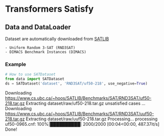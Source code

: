 # Transformers Satisfy

## Data and DataLoader

Dataset are automatically downloaded from [SATLIB](https://www.cs.ubc.ca/~hoos/SATLIB/benchm.html)

    - Uniform Random 3-SAT (RND3SAT)
    - DIMACS Benchmark Instances (DIMACS)

### Example

```python
# How to use SATDataset
from data import SATDataset
ds = SATDataset('dataset', 'RND3SAT/uf50-218', use_negative=True)
```

Downloading https://www.cs.ubc.ca/~hoos/SATLIB/Benchmarks/SAT/RND3SAT/uf50-218.tar.gz
Extracting dataset/raw/uf50-218.tar.gz
unsatisfied cases ...
Downloading https://www.cs.ubc.ca/~hoos/SATLIB/Benchmarks/SAT/RND3SAT/uuf50-218.tar.gz
Extracting dataset/raw/uuf50-218.tar.gz
Processing...
processing uf50-0965.cnf: 100%|██████████| 2000/2000 [00:04<00:00, 487.37it/s]
Done!

